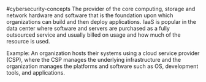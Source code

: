 #cybersecurity-concepts 
The provider of the core computing, storage and network hardware and software that is the foundation upon which organizations can build and then deploy applications.  IaaS is popular in the data center where software and servers are purchased as a fully outsourced service and usually billed on usage and how much of the resource is used.

Example:
An organization hosts their systems using a cloud service provider (CSP), where the CSP manages the underlying infrastructure and the organization manages the platforms and software such as OS, development tools, and applications. 